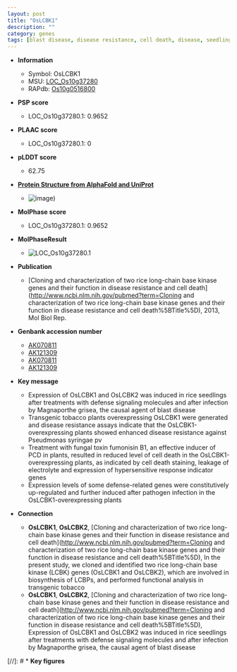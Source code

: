 ```yaml
---
layout: post
title: "OsLCBK1"
description: ""
category: genes
tags: [blast disease, disease resistance, cell death, disease, seedling, defense, blast]
---
```


* **Information**  
    + Symbol: OsLCBK1  
    + MSU: [LOC_Os10g37280](http://rice.plantbiology.msu.edu/cgi-bin/ORF_infopage.cgi?orf=LOC_Os10g37280)  
    + RAPdb: [Os10g0516800](http://rapdb.dna.affrc.go.jp/viewer/gbrowse_details/irgsp1?name=Os10g0516800)  

* **PSP score**  
    + LOC_Os10g37280.1: 0.9652 

* **PLAAC score**  
    + LOC_Os10g37280.1: 0 

* **pLDDT score**
    + 62.75

* **[Protein Structure from AlphaFold and UniProt](https://www.uniprot.org/uniprotkb/Q7XCS9/entry#structure)**
    + ![image](https://ricepsp.github.io/images/Q7/AF-Q7XCS9-F1.png))

* **MolPhase score**
    + LOC_Os10g37280.1: 0.9652

* **MolPhaseResult**
    + ![LOC_Os10g37280.1](https://ricepsp.github.io/pictures/LOC_Os10g/LOC_Os10g37280.1.png)

* **Publication**  
    + [Cloning and characterization of two rice long-chain base kinase genes and their function in disease resistance and cell death](http://www.ncbi.nlm.nih.gov/pubmed?term=Cloning and characterization of two rice long-chain base kinase genes and their function in disease resistance and cell death%5BTitle%5D), 2013, Mol Biol Rep.

* **Genbank accession number**  
    + [AK070811](http://www.ncbi.nlm.nih.gov/nuccore/AK070811)
    + [AK121309](http://www.ncbi.nlm.nih.gov/nuccore/AK121309)
    + [AK070811](http://www.ncbi.nlm.nih.gov/nuccore/AK070811)
    + [AK121309](http://www.ncbi.nlm.nih.gov/nuccore/AK121309)

* **Key message**  
    + Expression of OsLCBK1 and OsLCBK2 was induced in rice seedlings after treatments with defense signaling molecules and after infection by Magnaporthe grisea, the causal agent of blast disease
    + Transgenic tobacco plants overexpressing OsLCBK1 were generated and disease resistance assays indicate that the OsLCBK1-overexpressing plants showed enhanced disease resistance against Pseudmonas syringae pv
    + Treatment with fungal toxin fumonisin B1, an effective inducer of PCD in plants, resulted in reduced level of cell death in the OsLCBK1-overexpressing plants, as indicated by cell death staining, leakage of electrolyte and expression of hypersensitive response indicator genes
    + Expression levels of some defense-related genes were constitutively up-regulated and further induced after pathogen infection in the OsLCBK1-overexpressing plants

* **Connection**  
    + __OsLCBK1__, __OsLCBK2__, [Cloning and characterization of two rice long-chain base kinase genes and their function in disease resistance and cell death](http://www.ncbi.nlm.nih.gov/pubmed?term=Cloning and characterization of two rice long-chain base kinase genes and their function in disease resistance and cell death%5BTitle%5D), In the present study, we cloned and identified two rice long-chain base kinase (LCBK) genes (OsLCBK1 and OsLCBK2), which are involved in biosynthesis of LCBPs, and performed functional analysis in transgenic tobacco
    + __OsLCBK1__, __OsLCBK2__, [Cloning and characterization of two rice long-chain base kinase genes and their function in disease resistance and cell death](http://www.ncbi.nlm.nih.gov/pubmed?term=Cloning and characterization of two rice long-chain base kinase genes and their function in disease resistance and cell death%5BTitle%5D), Expression of OsLCBK1 and OsLCBK2 was induced in rice seedlings after treatments with defense signaling molecules and after infection by Magnaporthe grisea, the causal agent of blast disease

[//]: # * **Key figures**  


